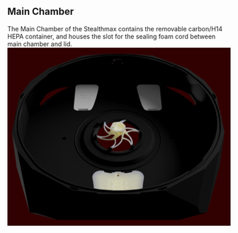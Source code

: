 ## Main Chamber
The Main Chamber of the Stealthmax contains the removable carbon/H14 HEPA container, and houses the slot for the sealing foam cord between main chamber and lid.
![StealthMax V2](./Main_Chamber.png)
